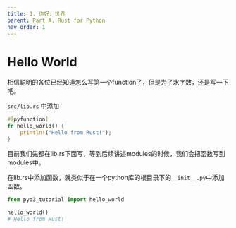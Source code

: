 ```yaml
---
title: 1. 你好，世界
parent: Part A. Rust for Python
nav_order: 1
---
```


# Hello World

相信聪明的各位已经知道怎么写第一个function了，但是为了水字数，还是写一下吧。

`src/lib.rs` 中添加

```rust
#[pyfunction]
fn hello_world() {
    println!("Hello from Rust!");
}
```

目前我们先都在lib.rs下面写，等到后续讲述modules的时候，我们会把函数写到modules中。

在lib.rs中添加函数，就类似于在一个python库的根目录下的`__init__.py`中添加函数。

```python
from pyo3_tutorial import hello_world

hello_world()
# Hello from Rust!
```

